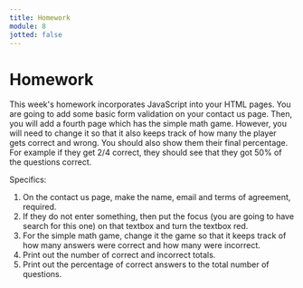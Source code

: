 ```yaml
---
title: Homework
module: 8
jotted: false
---
```


# Homework

This week's homework incorporates JavaScript into your HTML pages.  You are going to add some basic form validation on your contact us page.  Then, you will add a fourth page which has the simple math game.  However, you will need to change it so that it also keeps track of how many the player gets correct and wrong. You should also show them their final percentage.  For example if they get 2/4 correct, they should see that they got 50% of the questions correct.

Specifics:

1. On the contact us page, make the name, email and terms of agreement, required.
2. If they do not enter something, then put the focus (you are going to have search for this one) on that textbox and turn the textbox red.
3. For the simple math game, change it the game so that it keeps track of how many answers were correct and how many were incorrect.
4. Print out the number of correct and incorrect totals.
5. Print out the percentage of correct answers to the total number of questions.
    
